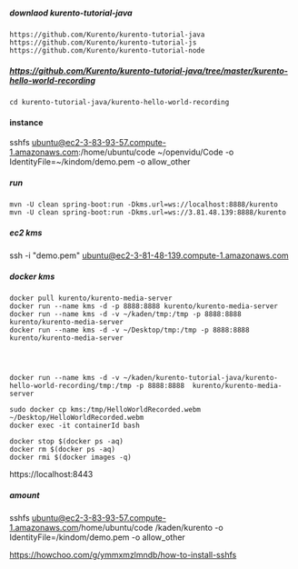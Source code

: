 
##### downlaod kurento-tutorial-java
```
https://github.com/Kurento/kurento-tutorial-java
https://github.com/Kurento/kurento-tutorial-js
https://github.com/Kurento/kurento-tutorial-node
```


##### https://github.com/Kurento/kurento-tutorial-java/tree/master/kurento-hello-world-recording
```
cd kurento-tutorial-java/kurento-hello-world-recording
```

#### instance
sshfs ubuntu@ec2-3-83-93-57.compute-1.amazonaws.com:/home/ubuntu/code ~/openvidu/Code -o IdentityFile=~/kindom/demo.pem -o allow_other

##### run
```
mvn -U clean spring-boot:run -Dkms.url=ws://localhost:8888/kurento
mvn -U clean spring-boot:run -Dkms.url=ws://3.81.48.139:8888/kurento
```

##### ec2 kms
ssh -i "demo.pem" ubuntu@ec2-3-81-48-139.compute-1.amazonaws.com

##### docker kms
```
docker pull kurento/kurento-media-server
docker run --name kms -d -p 8888:8888 kurento/kurento-media-server
docker run --name kms -d -v ~/kaden/tmp:/tmp -p 8888:8888  kurento/kurento-media-server
docker run --name kms -d -v ~/Desktop/tmp:/tmp -p 8888:8888  kurento/kurento-media-server




docker run --name kms -d -v ~/kaden/kurento-tutorial-java/kurento-hello-world-recording/tmp:/tmp -p 8888:8888  kurento/kurento-media-server

sudo docker cp kms:/tmp/HelloWorldRecorded.webm ~/Desktop/HelloWorldRecorded.webm
docker exec -it containerId bash   

docker stop $(docker ps -aq)    
docker rm $(docker ps -aq)    
docker rmi $(docker images -q)
```

https://localhost:8443


##### amount
sshfs ubuntu@ec2-3-83-93-57.compute-1.amazonaws.com/home/ubuntu/code /kaden/kurento -o IdentityFile=/kindom/demo.pem -o allow_other



https://howchoo.com/g/ymmxmzlmndb/how-to-install-sshfs



